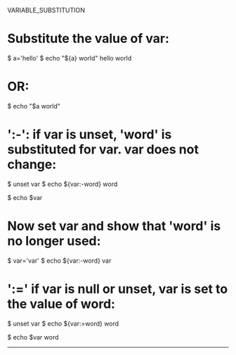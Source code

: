 VARIABLE_SUBSTITUTION

# Substitute the value of var:
$ a='hello'
$ echo "${a} world"
hello world

# OR:
$ echo "$a world"

# ':-': if var is unset, 'word' is substituted for var. var does not change:
$ unset var
$ echo ${var:-word}
word

$ echo $var
<empty>

# Now set var and show that 'word' is no longer used:
$ var='var'
$ echo ${var:-word}
var

# ':=' if var is null or unset, var is set to the value of word:
$ unset var
$ echo ${var:=word}
word

$ echo $var
word

---